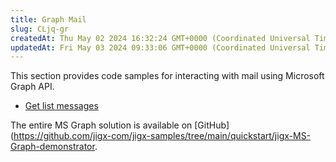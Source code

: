 ```yaml
---
title: Graph Mail
slug: CLjq-gr
createdAt: Thu May 02 2024 16:32:24 GMT+0000 (Coordinated Universal Time)
updatedAt: Fri May 03 2024 09:33:06 GMT+0000 (Coordinated Universal Time)
---
```


This section provides code samples for interacting with mail using Microsoft Graph API.

- [Get list messages](<./Graph Mail/Get list messages.md>)

The entire MS Graph solution is available on [GitHub](https://github.com/jigx-com/jigx-samples/tree/main/quickstart/jigx-MS-Graph-demonstrator.
